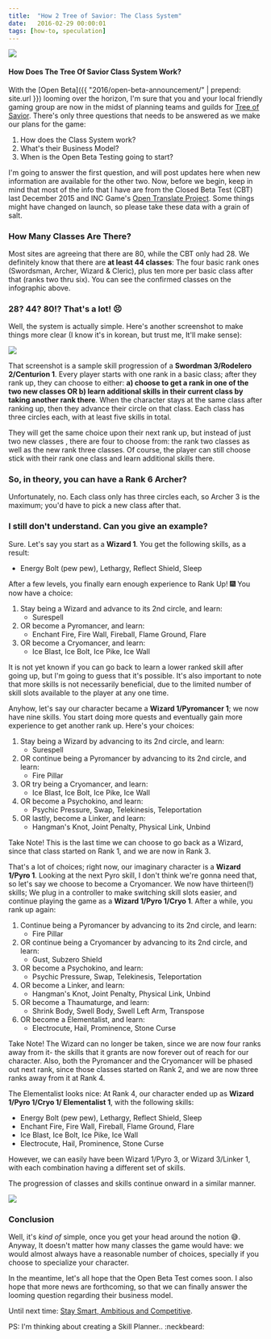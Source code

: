 ```yaml
---
title:  "How 2 Tree of Savior: The Class System"
date:   2016-02-29 00:00:01
tags: [how-to, speculation]
---
```

<img src='{{ "images/posts/ToS_Classes.png" | prepend: site.url }}'
  style='max-width:100%;'/>

#### How Does The Tree Of Savior Class System Work?

With the [Open Beta]({{ "2016/open-beta-announcement/" | prepend: site.url }}) looming 
over the horizon, I'm sure that you and your local friendly gaming group are now in the 
midst of planning teams and guilds for [Tree of Savior](https://treeofsavior.com). There's
only three questions that needs to be answered as we make our plans for the game:

1. How does the Class System work?
2. What's their Business Model?
3. When is the Open Beta Testing going to start?

I'm going to answer the first question, and will post updates here when new information 
are available for the other two. Now, before we begin, keep in mind that most of the 
info that I have are from the Closed Beta Test (CBT) last December 2015 and INC Game's 
[Open Translate Project](https://github.com/Treeofsavior/EnglishTranslation). Some things
might have changed on launch, so please take these data with a grain of salt.

### How Many Classes Are There?

Most sites are agreeing that there are 80, while the CBT only had 28. We definitely know 
that there are **at least 44 classes**: The four basic rank ones (Swordsman, Archer, 
Wizard & Cleric), plus ten more per basic class after that (ranks two thru six). You can 
see the confirmed classes on the infographic above.

### 28? 44? 80!? That's a lot! :persevere:

Well, the system is actually simple. Here's another screenshot to make things more clear
(I know it's in korean, but trust me, It'll make sense):

<img src='{{ "images/posts/ToS_Skills.jpg" | prepend: site.url }}'
  style='max-width:100%;'/>

That screenshot is a sample skill progression of a **Swordman 3/Rodelero 2/Centurion 1**.
Every player starts with one rank in a basic class; after they rank up, they can choose to
either: **a) choose to get a rank in one of the two new classes OR b) learn additional 
skills in their current class by taking another rank there**. When the character stays at 
the same class after ranking up, then they advance their circle on that class. Each class 
has three circles each, with at least five skills in total. 

They will get the same choice upon their next rank up, but instead of just two new classes
, there are four to choose from: the rank two classes as well as the new rank three 
classes. Of course, the player can still choose stick with their rank one class and learn 
additional skills there.

### So, in theory, you can have a Rank 6 Archer?

Unfortunately, no. Each class only has three circles each, so Archer 3 is the maximum; 
you'd have to pick a new class after that.

### I still don't understand. Can you give an example?

Sure. Let's say you start as a **Wizard 1**. You get the following skills, as a result:

* Energy Bolt (pew pew), Lethargy, Reflect Shield, Sleep

After a few levels, you finally earn enough experience to Rank Up! :fireworks: You now 
have a choice:

1. Stay being a Wizard and advance to its 2nd circle, and learn:
    * Surespell
2. OR become a Pyromancer, and learn:
    * Enchant Fire, Fire Wall, Fireball, Flame Ground, Flare
3. OR become a Cryomancer, and learn:
    * Ice Blast, Ice Bolt, Ice Pike, Ice Wall
  
It is not yet known if you can go back to learn a lower ranked skill after going up, but 
I'm going to guess that it's possible. It's also important to note that more skills is not
necessarily beneficial, due to the limited number of skill slots available to the player 
at any one time.

Anyhow, let's say our character became a **Wizard 1/Pyromancer 1**; we now have nine 
skills. You start doing more quests and eventually gain more experience to get another 
rank up. Here's your choices:

1. Stay being a Wizard by advancing to its 2nd circle, and learn:
    * Surespell
2. OR continue being a Pyromancer by advancing to its 2nd circle, and learn:
    * Fire Pillar
3. OR try being a Cryomancer, and learn:
    * Ice Blast, Ice Bolt, Ice Pike, Ice Wall
4. OR become a Psychokino, and learn:
    * Psychic Pressure, Swap, Telekinesis, Teleportation
5. OR lastly, become a Linker, and learn:
    * Hangman's Knot, Joint Penalty, Physical Link, Unbind

Take Note! This is the last time we can choose to go back as a Wizard, since that class 
started on Rank 1, and we are now in Rank 3.

That's a lot of choices; right now, our imaginary character is a **Wizard 1/Pyro 1**. 
Looking at the next Pyro skill, I don't think we're gonna need that, so let's say we 
choose to become a Cryomancer. We now have thirteen(!) skills; We plug in a controller
to make switching skill slots easier, and continue playing the game as a **Wizard 1/Pyro 
1/Cryo 1**. After a while, you rank up again:

1. Continue being a Pyromancer by advancing to its 2nd circle, and learn:
    * Fire Pillar
2. OR continue being a Cryomancer by advancing to its 2nd circle, and learn:
    * Gust, Subzero Shield
3. OR become a Psychokino, and learn:
    * Psychic Pressure, Swap, Telekinesis, Teleportation
4. OR become a Linker, and learn:
    * Hangman's Knot, Joint Penalty, Physical Link, Unbind
5. OR become a Thaumaturge, and learn:
    * Shrink Body, Swell Body, Swell Left Arm, Transpose
6. OR become a Elementalist, and learn:
    * Electrocute, Hail, Prominence, Stone Curse

Take Note! The Wizard can no longer be taken, since we are now four ranks away from it- 
the skills that it grants are now forever out of reach for our character. Also, both the
Pyromancer and the Cryomancer will be phased out next rank, since those classes started on
Rank 2, and we are now three ranks away from it at Rank 4.

The Elementalist looks nice: At Rank 4, our character ended up as **Wizard 1/Pyro 1/Cryo 1/
Elementalist 1**, with the following skills: 

* Energy Bolt (pew pew), Lethargy, Reflect Shield, Sleep
* Enchant Fire, Fire Wall, Fireball, Flame Ground, Flare
* Ice Blast, Ice Bolt, Ice Pike, Ice Wall
* Electrocute, Hail, Prominence, Stone Curse

However, we can easily have been Wizard 1/Pyro 3, or Wizard 3/Linker 1, 
with each combination having a different set of skills.

The progression of classes and skills continue onward in a similar manner.

<img src='{{ "images/posts/ToS_Skills2.jpg" | prepend: site.url }}'
  style='max-width:100%;'/>
  
### Conclusion

Well, it's *kind of* simple, once you get your head around the notion :sweat_smile:. 
Anyway, It doesn't matter how many classes the game would have: we would almost always 
have a reasonable number of choices, specially if you choose to specialize your character.

In the meantime, let's all hope that the Open Beta Test comes soon. I also hope that more
news are forthcoming, so that we can finally answer the looming question regarding their
business model.

Until next time: [Stay Smart, Ambitious and Competitive](http://day9.tv/manifesto).

PS: I'm thinking about creating a Skill Planner.. :neckbeard:
